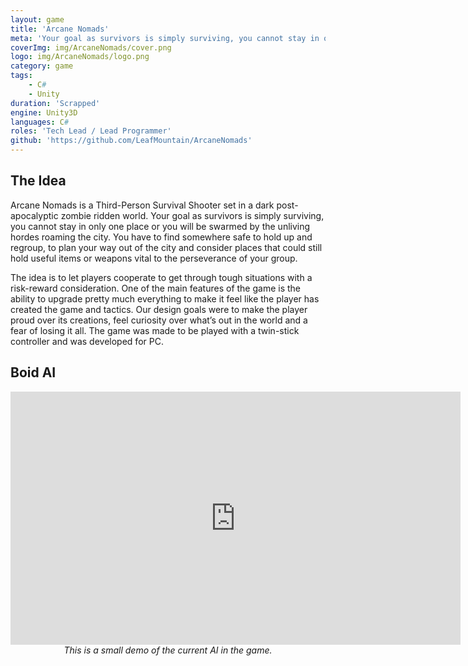 ```yaml
---
layout: game
title: 'Arcane Nomads'
meta: 'Your goal as survivors is simply surviving, you cannot stay in only one place or you will be swarmed by the unliving hordes roaming the city. You have to find somewhere safe to hold up and regroup, to plan your way out of the city and consider places that could still hold useful items or weapons vital to the perseverance of your group.'
coverImg: img/ArcaneNomads/cover.png
logo: img/ArcaneNomads/logo.png
category: game
tags:
    - C#
    - Unity
duration: 'Scrapped'
engine: Unity3D
languages: C#
roles: 'Tech Lead / Lead Programmer'
github: 'https://github.com/LeafMountain/ArcaneNomads'
---
```


## The Idea
Arcane Nomads is a Third-Person Survival Shooter set in a dark post-apocalyptic zombie ridden world. Your goal as survivors is simply surviving, you cannot stay in only one place or you will be swarmed by the unliving hordes roaming the city. You have to find somewhere safe to hold up and regroup, to plan your way out of the city and consider places that could still hold useful items or weapons vital to the perseverance of your group.

The idea is to let players cooperate to get through tough situations with a risk-reward consideration.  One of the main features of the game is the ability to upgrade pretty much everything to make it feel like the player has created the game and tactics. Our design goals were to make the player proud over its creations, feel curiosity over what’s out in the world and a fear of losing it all. The game was made to be played with a twin-stick controller and was developed for PC.

## Boid AI
<center>

<iframe src="https://leafmountain.github.io/AI-Toy/" style="border:0px #000000 none;" name="Game name" scrolling="no" frameborder="1" marginheight="px" marginwidth="320px" height="405px" width="720px"></iframe><br/>
<i>This is a small demo of the current AI in the game.</i>
</center>
<!-- 
## Design
Initial design, setting and feeling of the game
-->
<!-- ## Player Movement
Camera Movement
Player input -->
